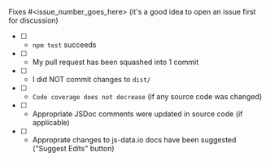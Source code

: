 Fixes #<issue_number_goes_here> (it's a good idea to open an issue first for discussion)

- [ ] - `npm test` succeeds
- [ ] - My pull request has been squashed into 1 commit
- [ ] - I did NOT commit changes to `dist/`
- [ ] - `Code coverage does not decrease` (if any source code was changed)
- [ ] - Appropriate JSDoc comments were updated in source code (if applicable)
- [ ] - Approprate changes to js-data.io docs have been suggested ("Suggest Edits" button)
